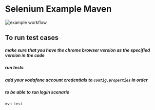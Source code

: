 # Selenium Example Maven

![example workflow](https://github.com/YahyaQandel/SeleniumExampleMaven/actions/workflows/maven.yml/badge.svg)


## To run test cases 
##### make sure that you have the chrome browser version as the specified version  in the code
##### run tests
##### add your vodafone account credentials to `config.properties` in order
##### to be able to run login scenario
```bash
mvn test
```